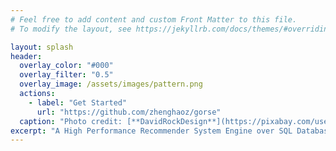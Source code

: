 ```yaml
---
# Feel free to add content and custom Front Matter to this file.
# To modify the layout, see https://jekyllrb.com/docs/themes/#overriding-theme-defaults

layout: splash
header:
  overlay_color: "#000"
  overlay_filter: "0.5"
  overlay_image: /assets/images/pattern.png
  actions:
    - label: "Get Started"
      url: "https://github.com/zhenghaoz/gorse"
  caption: "Photo credit: [**DavidRockDesign**](https://pixabay.com/users/davidrockdesign-2595351/)"
excerpt: "A High Performance Recommender System Engine over SQL Database based on Collaborative Filtering written in Go."
---
```

